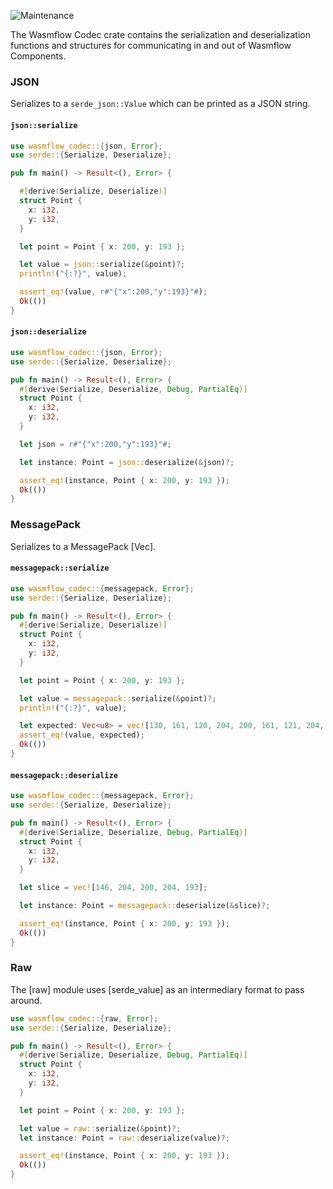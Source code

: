 ![Maintenance](https://img.shields.io/badge/maintenance-activly--developed-brightgreen.svg)

The Wasmflow Codec crate contains the serialization and deserialization functions
and structures for communicating in and out of Wasmflow Components.

### JSON

Serializes to a `serde_json::Value` which can be printed as a JSON string.

#### `json::serialize`

```rust
use wasmflow_codec::{json, Error};
use serde::{Serialize, Deserialize};

pub fn main() -> Result<(), Error> {

  #[derive(Serialize, Deserialize)]
  struct Point {
    x: i32,
    y: i32,
  }

  let point = Point { x: 200, y: 193 };

  let value = json::serialize(&point)?;
  println!("{:?}", value);

  assert_eq!(value, r#"{"x":200,"y":193}"#);
  Ok(())
}
```

#### `json::deserialize`

```rust
use wasmflow_codec::{json, Error};
use serde::{Serialize, Deserialize};

pub fn main() -> Result<(), Error> {
  #[derive(Serialize, Deserialize, Debug, PartialEq)]
  struct Point {
    x: i32,
    y: i32,
  }

  let json = r#"{"x":200,"y":193}"#;

  let instance: Point = json::deserialize(&json)?;

  assert_eq!(instance, Point { x: 200, y: 193 });
  Ok(())
}

```

### MessagePack

Serializes to a MessagePack [Vec<u8>].

#### `messagepack::serialize`

```rust
use wasmflow_codec::{messagepack, Error};
use serde::{Serialize, Deserialize};

pub fn main() -> Result<(), Error> {
  #[derive(Serialize, Deserialize)]
  struct Point {
    x: i32,
    y: i32,
  }

  let point = Point { x: 200, y: 193 };

  let value = messagepack::serialize(&point)?;
  println!("{:?}", value);

  let expected: Vec<u8> = vec![130, 161, 120, 204, 200, 161, 121, 204, 193];
  assert_eq!(value, expected);
  Ok(())
}
```

#### `messagepack::deserialize`

```rust
use wasmflow_codec::{messagepack, Error};
use serde::{Serialize, Deserialize};

pub fn main() -> Result<(), Error> {
  #[derive(Serialize, Deserialize, Debug, PartialEq)]
  struct Point {
    x: i32,
    y: i32,
  }

  let slice = vec![146, 204, 200, 204, 193];

  let instance: Point = messagepack::deserialize(&slice)?;

  assert_eq!(instance, Point { x: 200, y: 193 });
  Ok(())
}
```

### Raw

The [raw] module uses [serde_value] as an intermediary format to pass around.

```rust
use wasmflow_codec::{raw, Error};
use serde::{Serialize, Deserialize};

pub fn main() -> Result<(), Error> {
  #[derive(Serialize, Deserialize, Debug, PartialEq)]
  struct Point {
    x: i32,
    y: i32,
  }

  let point = Point { x: 200, y: 193 };

  let value = raw::serialize(&point)?;
  let instance: Point = raw::deserialize(value)?;

  assert_eq!(instance, Point { x: 200, y: 193 });
  Ok(())
}
```
